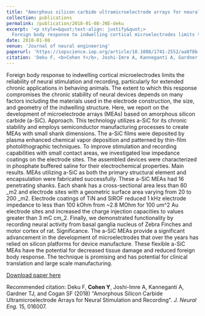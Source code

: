 ```yaml
---
title: "Amorphous silicon carbide ultramicroelectrode arrays for neural stimulation and recording"
collection: publications
permalink: /publication/2018-01-08-JNE-deku
excerpt: '<p style=&quot;text-align: justify&quot;>
  Foreign body response to indwelling cortical microelectrodes limits the reliability of neural stimulation and recording, particularly for extended chronic applications in behaving animals. In collaboration with Stuart Cogan&apos;s lab at UT Dallas, we developed microelectrode arrays based on amorphous silicon carbide, providing chronic stability and employing semiconductor manufacturing processes to create arrays with small shank dimensions. My role in the project was to design electrode geometries, to test their electrochemical properties ex-vivo, and to test them by acute and chronic in-vivo recording in zebra finches. </p>'
date: 2018-01-08
venue: 'Journal of neural engineering'
paperurl: 'https://iopscience.iop.org/article/10.1088/1741-2552/aa8f8b'
citation: 'Deku F, <b>Cohen Y</b>, Joshi-Imre A, Kanneganti A, Gardner TJ, and Cogan SF (2018) &quot;Amorphous Silicon Carbide Ultramicroelectrode Arrays for Neural Stimulation and Recording&quot;. <i>J. Neural Eng.</i> 15, 016007.'
---
```

<p style=&quot;text-align: justify&quot;>
  Foreign body response to indwelling cortical microelectrodes limits the reliability
of neural stimulation and recording, particularly for extended chronic applications in behaving
animals. The extent to which this response compromises the chronic stability of neural
devices depends on many factors including the materials used in the electrode construction,
the size, and geometry of the indwelling structure. Here, we report on the development of
microelectrode arrays (MEAs) based on amorphous silicon carbide (a-SiC). Approach. This
technology utilizes a-SiC for its chronic stability and employs semiconductor manufacturing
processes to create MEAs with small shank dimensions. The a-SiC films were deposited by
plasma enhanced chemical vapor deposition and patterned by thin-film photolithographic
techniques. To improve stimulation and recording capabilities with small contact areas, we
investigated low impedance coatings on the electrode sites. The assembled devices were
characterized in phosphate buffered saline for their electrochemical properties. Main results.
MEAs utilizing a-SiC as both the primary structural element and encapsulation were
fabricated successfully. These a-SiC MEAs had 16 penetrating shanks. Each shank has a
cross-sectional area less than 60 _m2 and electrode sites with a geometric surface area varying
from 20 to 200 _m2. Electrode coatings of TiN and SIROF reduced 1 kHz electrode impedance
to less than 100 kOhm from ~2.8 MOhm for 100 um^2 Au electrode sites and increased the charge
injection capacities to values greater than 3 mC cm_2. Finally, we demonstrated functionality
by recording neural activity from basal ganglia nucleus of Zebra Finches and motor cortex
of rat. Significance. The a-SiC MEAs provide a significant advancement in the development
of microelectrodes that over the years has relied on silicon platforms for device manufacture.
These flexible a-SiC MEAs have the potential for decreased tissue damage and reduced
foreign body response. The technique is promising and has potential for clinical translation
and large scale manufacturing.</p>

[Download paper here](https://iopscience.iop.org/article/10.1088/1741-2552/aa8f8b)

Recommended citation: Deku F, <b>Cohen Y</b>, Joshi-Imre A, Kanneganti A, Gardner TJ, and Cogan SF (2018) "Amorphous Silicon Carbide Ultramicroelectrode Arrays for Neural Stimulation and Recording". <i>J. Neural Eng.</i> 15, 016007.
